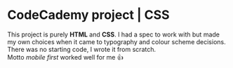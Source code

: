 # CodeCademy project | CSS 

This project is purely **HTML** and **CSS**. I had a spec to work with but made my own choices when it came to typography and colour scheme decisions. There was no starting code, I wrote it from scratch.\
Motto *mobile first* worked well for me :thumbsup:
